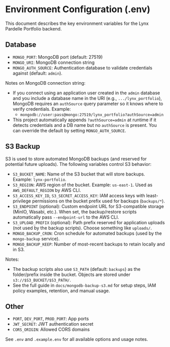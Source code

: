 # Environment Configuration (.env)

This document describes the key environment variables for the Lynx Pardelle Portfolio backend.

## Database

- `MONGO_PORT`: MongoDB port (default: 27519)
- `MONGO_URI`: MongoDB connection string
- `MONGO_AUTH_SOURCE`: Authentication database to validate credentials against (default: `admin`).

Notes on MongoDB connection string:

- If you connect using an application user created in the `admin` database and you include a database name in the URI (e.g., `.../lynx_portfolio`), MongoDB requires an `authSource` query parameter so it knows where to verify credentials. Example:
  - `mongodb://user:pass@mongo:27519/lynx_portfolio?authSource=admin`
- This project automatically appends `?authSource=admin` at runtime if it detects credentials and a DB name but no `authSource` is present. You can override the default by setting `MONGO_AUTH_SOURCE`.

## S3 Backup

S3 is used to store automated MongoDB backups (and reserved for potential future uploads). The following variables control S3 behavior:

- `S3_BUCKET_NAME`: Name of the S3 bucket that will store backups. Example: `lynx-portfolio`.
- `S3_REGION`: AWS region of the bucket. Example: `us-east-1`. Used as `AWS_DEFAULT_REGION` by AWS CLI.
- `S3_ACCESS_KEY_ID`, `S3_SECRET_ACCESS_KEY`: IAM access keys with least-privilege permissions on the bucket prefix used for backups (`backups/*`).
- `S3_ENDPOINT` (optional): Custom endpoint URL for S3-compatible storage (MinIO, Wasabi, etc.). When set, the backup/restore scripts automatically pass `--endpoint-url` to the AWS CLI.
- `S3_UPLOAD_PREFIX` (optional): Path prefix reserved for application uploads (not used by the backup scripts). Choose something like `uploads/`.
- `MONGO_BACKUP_CRON`: Cron schedule for automated backups (used by the `mongo-backup` service).
- `MONGO_BACKUP_KEEP`: Number of most-recent backups to retain locally and in S3.

Notes:

- The backup scripts also use `S3_PATH` (default: `backups`) as the folder/prefix inside the bucket. Objects are stored under `s3://$S3_BUCKET/$S3_PATH/`.
- See the full guide in `docs/mongodb-backup-s3.md` for setup steps, IAM policy examples, retention, and manual usage.

## Other

- `PORT`, `DEV_PORT`, `PROD_PORT`: App ports
- `JWT_SECRET`: JWT authentication secret
- `CORS_ORIGIN`: Allowed CORS domains

See `.env` and `.example.env` for all available options and usage notes.
